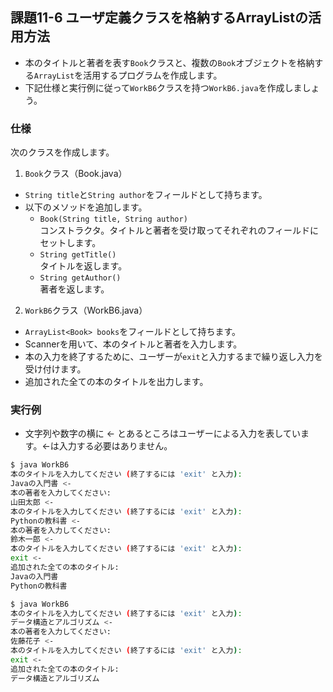 ## 課題11-6 ユーザ定義クラスを格納するArrayListの活用方法

- 本のタイトルと著者を表す`Book`クラスと、複数の`Book`オブジェクトを格納する`ArrayList`を活用するプログラムを作成します。
- 下記仕様と実行例に従って`WorkB6`クラスを持つ`WorkB6.java`を作成しましょう。

### 仕様

次のクラスを作成します。

1. `Book`クラス（Book.java）
  - `String title`と`String author`をフィールドとして持ちます。
  - 以下のメソッドを追加します。
    - `Book(String title, String author)`  
      コンストラクタ。タイトルと著者を受け取ってそれぞれのフィールドにセットします。
    - `String getTitle()`  
      タイトルを返します。
    - `String getAuthor()`  
      著者を返します。

2. `WorkB6`クラス（WorkB6.java）
  - `ArrayList<Book> books`をフィールドとして持ちます。
  - Scannerを用いて、本のタイトルと著者を入力します。
  - 本の入力を終了するために、ユーザーが`exit`と入力するまで繰り返し入力を受け付けます。
  - 追加された全ての本のタイトルを出力します。

### 実行例

- 文字列や数字の横に <- とあるところはユーザーによる入力を表しています。<-は入力する必要はありません。

```sh
$ java WorkB6
本のタイトルを入力してください (終了するには 'exit' と入力):
Javaの入門書 <- 
本の著者を入力してください:
山田太郎 <-
本のタイトルを入力してください (終了するには 'exit' と入力):
Pythonの教科書 <-
本の著者を入力してください:
鈴木一郎 <-
本のタイトルを入力してください (終了するには 'exit' と入力):
exit <-
追加された全ての本のタイトル:
Javaの入門書
Pythonの教科書

$ java WorkB6
本のタイトルを入力してください (終了するには 'exit' と入力):
データ構造とアルゴリズム <-
本の著者を入力してください:
佐藤花子 <-
本のタイトルを入力してください (終了するには 'exit' と入力):
exit <-
追加された全ての本のタイトル:
データ構造とアルゴリズム

```
